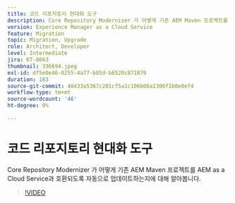 ```yaml
---
title: 코드 리포지토리 현대화 도구
description: Core Repository Modernizer 가 어떻게 기존 AEM Maven 프로젝트를 AEM as a Cloud Service과 호환되도록 자동으로 업데이트하는지에 대해 알아봅니다.
version: Experience Manager as a Cloud Service
feature: Migration
topic: Migration, Upgrade
role: Architect, Developer
level: Intermediate
jira: KT-8663
thumbnail: 336694.jpeg
exl-id: df5e0e46-0255-4a77-b85d-b6520c871879
duration: 183
source-git-commit: 48433a5367c281cf5a1c106b08a1306f1b0e8ef4
workflow-type: tm+mt
source-wordcount: '46'
ht-degree: 0%

---
```


# 코드 리포지토리 현대화 도구

Core Repository Modernizer 가 어떻게 기존 AEM Maven 프로젝트를 AEM as a Cloud Service과 호환되도록 자동으로 업데이트하는지에 대해 알아봅니다.

>[!VIDEO](https://video.tv.adobe.com/v/3444668?quality=12&learn=on&captions=kor)
